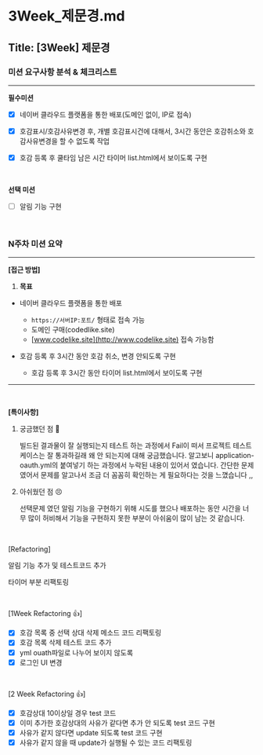 # 3Week_제문경.md

## Title: [3Week] 제문경

### 미션 요구사항 분석 & 체크리스트

---

****필수미션****

- [x] 네이버 클라우드 플랫폼을 통한 배포(도메인 없이, IP로 접속)

- [x] 호감표시/호감사유변경 후, 개별 호감표시건에 대해서, 3시간 동안은 호감취소와 호감사유변경을 할 수 없도록 작업

- [x] 호감 등록 후 쿨타임 남은 시간 타이머 list.html에서 보이도록 구현

<br>

**선택 미션**

- [ ] 알림 기능 구현

<br>


### N주차 미션 요약

---

**[접근 방법]**

1. **목표**
- 네이버 클라우드 플랫폼을 통한 배포
    - `https://서버IP:포트/` 형태로 접속 가능
    - 도메인 구매(codedlike.site)
    - [www.codelike.site](http://www.codelike.site) 접속 가능함

- 호감 등록 후 3시간 동안 호감 취소, 변경 안되도록 구현
    - 호감 등록 후 3시간 동안 타이머 list.html에서 보이도록 구현

---

<br>

**[특이사항]**

1. 궁금했던 점 🧐

   빌드된 결과물이 잘 실행되는지 테스트 하는 과정에서 Fail이 떠서 프로젝트 테스트케이스는 잘 통과하길래 왜 안 되는지에 대해 궁금했습니다.  알고보니 application-oauth.yml의 붙여넣기 하는 과정에서 누락된 내용이 있어서 였습니다. 간단한 문제였어서 문제를 알고나서 조금 더 꼼꼼히 확인하는 게  필요하다는 것을 느꼈습니다 ,,


1. 아쉬웠던 점 😣

   선택문제 였던 알림 기능을 구현하기 위해 시도를 했으나 배포하는 동안 시간을 너무 많이 허비해서 기능을 구현하지 못한 부분이 아쉬움이 많이 남는 것 같습니다.

<br>

[Refactoring]

알림 기능 추가 및 테스트코드 추가

타이머 부분 리팩토링

<br>


[1Week Refactoring 👍]

- [x]  호감 목록 중 선택 상대 삭제 메소드 코드 리팩토링
- [x]  호감 목록 삭제 테스트 코드 추가
- [x]  yml ouath파일로 나누어 보이지 않도록
- [x]  로그인 UI 변경

<br>

[2 Week Refactoring 👍]

- [x]  호감상대 10이상일 경우 test 코드
- [x]  이미 추가한 호감상대의 사유가 같다면 추가 안 되도록 test 코드 구현
- [x]  사유가 같지 않다면 update 되도록 test 코드 구현
- [x]  사유가 같지 않을 때 update가 실행될 수 있는 코드 리팩토링